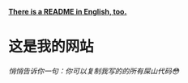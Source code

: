 <b><a href="README.md">There is a README in English, too.</a></b>
# 这是我的网站

<h6>悄悄告诉你一句：你可以复制我写的的所有屎山代码😳</h6>
